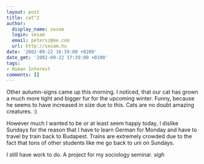 ```yaml
---
layout: post
title: cat^2
author:
  display_name: sesam
  login: sesam
  email: petersz@me.com
  url: http://sesam.hu
date: '2002-09-22 16:39:00 +0200'
date_gmt: '2002-09-22 17:39:00 +0200'
tags:
- Human Interest
comments: []
---
```


Other autumn-signs came up this morning. I noticed, that our cat has grown a much more tight and bigger fur for the upcoming winter. Funny, because he seems to have increased in size due to this. Cats are no doubt amazing creatures. :)

However much I wanted to be or at least seem happy today, I dislike Sundays for the reason that I have to learn German for Monday and have to travel by train back to Budapest. Trains are extremely crowded due to the fact that tons of other students like me go back to uni on Sundays.

I still have work to do. A project for my sociology seminar. *sigh*
